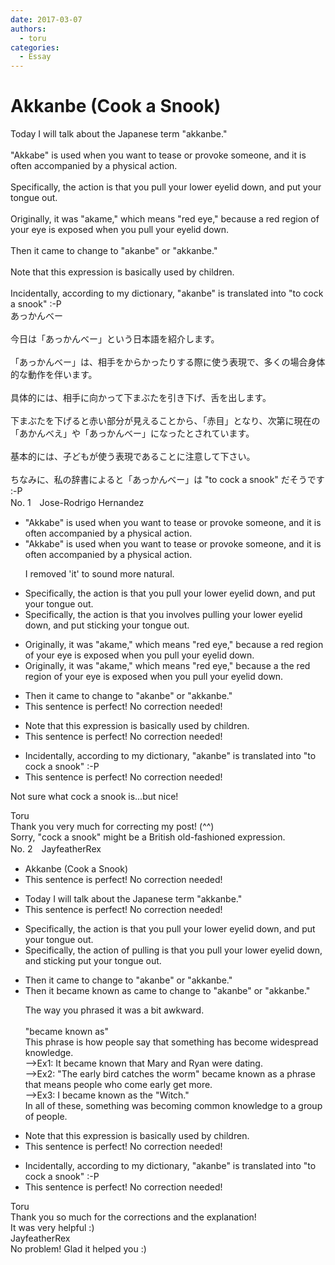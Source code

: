 ```yaml
---
date: 2017-03-07
authors:
  - toru
categories:
  - Essay
---
```


<h1 id="subject_show">Akkanbe (Cook a Snook)</h1>
<div class="date" hidden>Mar 7, 2017 07:55</div>
<div id="post"><div id="body_show_ori">
Today I will talk about the Japanese term "akkanbe."<br/><br/>"Akkabe" is used when you want to tease or provoke someone, and it is often accompanied by a physical action.<br/><br/>Specifically, the action is that you pull your lower eyelid down, and put your tongue out.<br/><br/>Originally, it was "akame," which means "red eye," because a red region of your eye is exposed when you pull your eyelid down.<br/><br/>Then it came to change to "akanbe" or "akkanbe."<br/><br/>Note that this expression is basically used by children.<br/><br/>Incidentally, according to my dictionary, "akanbe" is translated into "to cock a snook" :-P
</div></div>

<!-- more -->

<div id="post_ja"><div id="body_show_mo">
あっかんべー<br/><br/>今日は「あっかんべー」という日本語を紹介します。<br/><br/>「あっかんべー」は、相手をからかったりする際に使う表現で、多くの場合身体的な動作を伴います。<br/><br/>具体的には、相手に向かって下まぶたを引き下げ、舌を出します。<br/><br/>下まぶたを下げると赤い部分が見えることから、「赤目」となり、次第に現在の「あかんべえ」や「あっかんべー」になったとされています。<br/><br/>基本的には、子どもが使う表現であることに注意して下さい。<br/><br/>ちなみに、私の辞書によると「あっかんべー」は "to cock a snook" だそうです :-P
</div></div>
<div id="block"><div class="first_name"> No. 1　<span class="just_name">Jose-Rodrigo Hernandez</span></div><div id="block2">
<ul class="correction_field">
<li class="incorrect">"Akkabe" is used when you want to tease or provoke someone, and it is often accompanied by a physical action.</li>
<li class="corrected correct">
"Akkabe" is used when you want to tease or provoke someone, and <span class="sline">it</span> is often accompanied by a physical action.
<p class="correction_comment">I removed 'it' to sound more natural.</p>
</li>
</ul>
<ul class="correction_field">
<li class="incorrect">Specifically, the action is that you pull your lower eyelid down, and put your tongue out.</li>
<li class="corrected correct">
Specifically, the action <span class="sline">is that you</span> <span class="f_red">involves </span>pull<span class="f_red">ing</span> your <span class="sline">lower</span> eyelid down, and <span class="sline">put</span> <span class="f_red">sticking</span> your tongue out.
</li>
</ul>
<ul class="correction_field">
<li class="incorrect">Originally, it was "akame," which means "red eye," because a red region of your eye is exposed when you pull your eyelid down.</li>
<li class="corrected correct">
Originally, it was "akame," which means "red eye," because <span class="sline">a</span> <span class="f_red">the</span> red region of your eye is exposed when you pull your eyelid down.
</li>
</ul>
<ul class="correction_field">
<li class="incorrect">Then it came to change to "akanbe" or "akkanbe."</li>
<li class="corrected perfect">This sentence is perfect! No correction needed!</li>
</ul>
<ul class="correction_field">
<li class="incorrect">Note that this expression is basically used by children.</li>
<li class="corrected perfect">This sentence is perfect! No correction needed!</li>
</ul>
<ul class="correction_field">
<li class="incorrect">Incidentally, according to my dictionary, "akanbe" is translated into "to cock a snook" :-P</li>
<li class="corrected perfect">This sentence is perfect! No correction needed!</li>
</ul>
<p class="comment_small">
 Not sure what cock a snook is...but nice!
</p>

</div><div class="name"><span class="just_name">Toru</span><br>
Thank you very much for correcting my post! (^^)<br/>Sorry, "cock a snook" might be a British old-fashioned expression.
</div>
</div>
<div id="block"><div class="first_name"> No. 2　<span class="just_name">JayfeatherRex</span></div><div id="block2">
<ul class="correction_field">
<li class="incorrect">Akkanbe (Cook a Snook)</li>
<li class="corrected perfect">This sentence is perfect! No correction needed!</li>
</ul>
<ul class="correction_field">
<li class="incorrect">Today I will talk about the Japanese term "akkanbe."</li>
<li class="corrected perfect">This sentence is perfect! No correction needed!</li>
</ul>
<ul class="correction_field">
<li class="incorrect">Specifically, the action is that you pull your lower eyelid down, and put your tongue out.</li>
<li class="corrected correct">
Specifically, the action <span class="f_red">of pulling </span><span class="sline">is that you</span> <span class="sline">pull </span>your lower eyelid down, and <span class="f_red">sticking </span><span class="sline">put</span> your tongue out.
</li>
</ul>
<ul class="correction_field">
<li class="incorrect">Then it came to change to "akanbe" or "akkanbe."</li>
<li class="corrected correct">
Then it <span class="f_red">became known as </span><span class="sline">came to change to</span> "akanbe" or "akkanbe."
<p class="correction_comment">The way you phrased it was a bit awkward.<br/><br/>"became known as"<br/>This phrase is how people say that something has become widespread knowledge.<br/>--&gt;Ex1: It became known that Mary and Ryan were dating.<br/>--&gt;Ex2: "The early bird catches the worm" became known as a phrase that means people who come early get more.<br/>--&gt;Ex3: I became known as the "Witch."<br/>In all of these, something was becoming common knowledge to a group of people.</p>
</li>
</ul>
<ul class="correction_field">
<li class="incorrect">Note that this expression is basically used by children.</li>
<li class="corrected perfect">This sentence is perfect! No correction needed!</li>
</ul>
<ul class="correction_field">
<li class="incorrect">Incidentally, according to my dictionary, "akanbe" is translated into "to cock a snook" :-P</li>
<li class="corrected perfect">This sentence is perfect! No correction needed!</li>
</ul>
</div><div class="name"><span class="just_name">Toru</span><br>
Thank you so much for the corrections and the explanation!<br/>It was very helpful :)
</div>
<div class="name"><span class="just_name">JayfeatherRex</span><br>
No problem!  Glad it helped you :)
</div>
</div>
